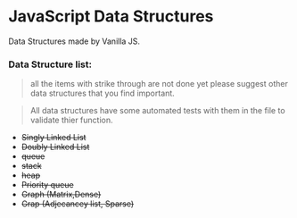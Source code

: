 # JavaScript Data Structures

Data Structures made by Vanilla JS.

### Data Structure list:

> all the items with strike through are not done yet please suggest other data structures that you find important.

> All data structures have some automated tests with them in the file to validate thier function.
- ~~Singly Linked List~~
- ~~Doubly Linked List~~
- ~~queue~~
- ~~stack~~
- ~~heap~~
- ~~Priority queue~~
- ~~Graph (Matrix,Dense)~~
- ~~Grap (Adjecancey list, Sparse)~~
